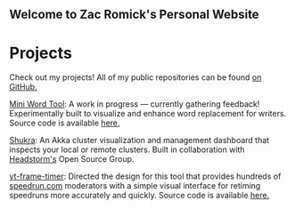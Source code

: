 ## Welcome to Zac Romick's Personal Website

# Projects

Check out my projects! All of my public repositories can be found [on GitHub.](https://github.com/zromick)

[Mini Word Tool](https://zromick.github.io/Mini-Word-Tool-2): A work in progress — currently gathering feedback! Experimentally built to visualize and enhance word replacement for writers. Source code is available [here.](https://github.com/zromick/Mini-Word-Tool-2/tree/master)

[Shukra](https://github.com/Headstorm/shukra): An Akka cluster visualization and management dashboard that inspects your local or remote clusters. Built in collaboration with [Headstorm's](https://www.headstorm.com) Open Source Group.

[yt-frame-timer](https://slashinfty.github.io/yt-frame-timer/): Directed the design for this tool that provides hundreds of [speedrun.com](https://www.speedrun.com) moderators with a simple visual interface for retiming speedruns more accurately and quickly. Source code is available [here.](https://github.com/slashinfty/yt-frame-timer)
